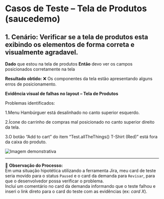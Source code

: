 # Casos de Teste – Tela de Produtos (saucedemo)

## 1. Cenário: Verificar se a tela de produtos esta exibindo os elementos de forma correta e visualmente agradavel. 
**Dado** que estou na tela de produtos
**Então** devo ver os campos posicionados corretamente na tela

**Resultado obtido:** 
❌ Os componentes da tela estão apresentando alguns erros de posicionamento.

**Evidência visual de falhas no layout – Tela de Produtos**

Problemas identificados:

1.Menu Hambúrguer está desalinhado no canto superior esquerdo.

2.Ícone do carrinho de compras mal posicionado no canto superior direito da tela.

3.O botão “Add to cart” do item “Test.allTheThings() T-Shirt (Red)” está fora da caixa do produto.

![Imagem demonstrativa](./evidencias/falhas-no-layout-tela-de-produtos.png)

---

📌 **Observação do Processo:**  
Em uma situação hipotética utilizando a ferramenta Jira, meu card de teste seria movido para o status `Paused` e o card da demanda para `Revisar`, para que o desenvolvedor possa verificar o problema.  
Incluí um comentário no card da demanda informando que o teste falhou e inseri o link direto para o card do teste com as evidências (ex: _card X_).


